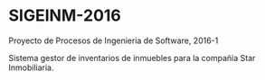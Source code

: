 # SIGEINM-2016
Proyecto de Procesos de Ingenieria de Software, 2016-1

Sistema gestor de inventarios de inmuebles para la compañia Star Inmobiliaria.
